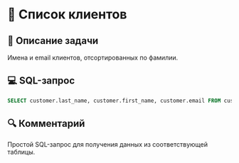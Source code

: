 # 📧 Список клиентов

## 📌 Описание задачи  
Имена и email клиентов, отсортированных по фамилии.

## 💻 SQL-запрос
```sql
SELECT customer.last_name, customer.first_name, customer.email FROM customer ORDER BY last_name ASC;
```

## 🔍 Комментарий  
Простой SQL-запрос для получения данных из соответствующей таблицы.
